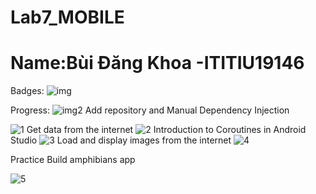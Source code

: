 # Lab7_MOBILE
# Name:Bùi Đăng Khoa -ITITIU19146
Badges:
![img](https://github.com/buidangkhoa252001/Lab7_MOBILE/assets/69308123/981c11db-a2f1-4a85-8ac3-42dedf78efc8)

Progress:
![img2](https://github.com/buidangkhoa252001/Lab7_MOBILE/assets/69308123/dcff86da-e6b5-4665-8a7c-22c60e9a5a18)
Add repository and Manual Dependency Injection

![1](https://github.com/buidangkhoa252001/Lab7_MOBILE/assets/69308123/43736fe6-4435-4b83-bddc-1ba1eed0d72e)
Get data from the internet
![2](https://github.com/buidangkhoa252001/Lab7_MOBILE/assets/69308123/e4b6b85f-8c6a-4c28-8230-fea492d98d45)
Introduction to Coroutines in Android Studio
![3](https://github.com/buidangkhoa252001/Lab7_MOBILE/assets/69308123/38a0d6f5-e04c-4ac4-8f2b-8e41c8f462e5)
Load and display images from the internet
![4](https://github.com/buidangkhoa252001/Lab7_MOBILE/assets/69308123/a4aa39a5-4c68-48e7-b627-ed4c9777fa12)

Practice Build amphibians app

![5](https://github.com/buidangkhoa252001/Lab7_MOBILE/assets/69308123/e002d082-57ed-4eb5-96fd-10e2de4f143b)
